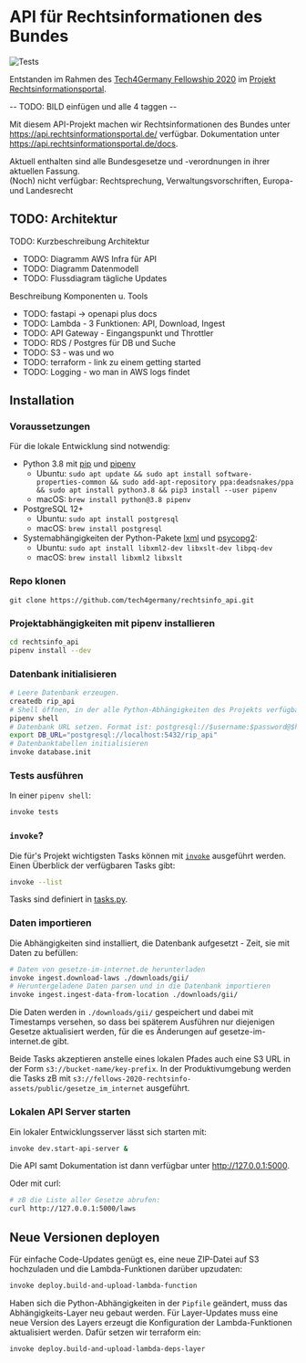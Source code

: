 # API für Rechtsinformationen des Bundes
![Tests](https://github.com/tech4germany/rechtsinfo_api/workflows/Tests/badge.svg)

Entstanden im Rahmen des [Tech4Germany Fellowship 2020](https://tech.4germany.org/) im [Projekt Rechtsinformationsportal](https://tech.4germany.org/project/rechtsinformationsportal/).

-- TODO:  BILD einfügen und alle 4 taggen --

Mit diesem API-Projekt machen wir Rechtsinformationen des Bundes unter https://api.rechtsinformationsportal.de/ verfügbar. Dokumentation unter https://api.rechtsinformationsportal.de/docs.

Aktuell enthalten sind alle Bundesgesetze und -verordnungen in ihrer aktuellen Fassung.  
(Noch) nicht verfügbar: Rechtsprechung, Verwaltungsvorschriften, Europa- und Landesrecht


## TODO: Architektur
TODO: Kurzbeschreibung Architektur

- TODO: Diagramm AWS Infra für API
- TODO: Diagramm Datenmodell
- TODO: Flussdiagram tägliche Updates

Beschreibung Komponenten u. Tools
- TODO: fastapi -> openapi plus docs
- TODO: Lambda - 3 Funktionen: API, Download, Ingest
- TODO: API Gateway - Eingangspunkt und Throttler
- TODO: RDS / Postgres für DB und Suche
- TODO: S3 - was und wo
- TODO: terraform - link zu einem getting started
- TODO: Logging - wo man in AWS logs findet


## Installation

### Voraussetzungen
Für die lokale Entwicklung sind notwendig:
- Python 3.8 mit [pip](https://pip.pypa.io/en/stable/installing/) und [pipenv](https://pipenv.pypa.io/en/latest/#install-pipenv-today)
  - Ubuntu: `sudo apt update && sudo apt install software-properties-common && sudo add-apt-repository ppa:deadsnakes/ppa && sudo apt install python3.8 && pip3 install --user pipenv`
  - macOS: `brew install python@3.8 pipenv`
- PostgreSQL 12+
  - Ubuntu: `sudo apt install postgresql`
  - macOS: `brew install postgresql`
- Systemabhängigkeiten der Python-Pakete [lxml](https://lxml.de/installation.html) und [psycopg2](https://www.psycopg.org/docs/install.html):
  - Ubuntu: `sudo apt install libxml2-dev libxslt-dev libpq-dev`
  - macOS: `brew install libxml2 libxslt`

### Repo klonen

```
git clone https://github.com/tech4germany/rechtsinfo_api.git
```

### Projektabhängigkeiten mit pipenv installieren
```sh
cd rechtsinfo_api
pipenv install --dev
```

### Datenbank initialisieren

```sh
# Leere Datenbank erzeugen.
createdb rip_api
# Shell öffnen, in der alle Python-Abhängigkeiten des Projekts verfügbar sind.
pipenv shell
# Datenbank URL setzen. Format ist: postgresql://$username:$password@$host:$port/$database.
export DB_URL="postgresql://localhost:5432/rip_api"
# Datenbanktabellen initialisieren
invoke database.init
```

### Tests ausführen

In einer `pipenv shell`:
```sh
invoke tests
```

### `invoke`?

Die für's Projekt wichtigsten Tasks können mit [`invoke`](http://www.pyinvoke.org/) ausgeführt werden. Einen Überblick der verfügbaren Tasks gibt:

```sh
invoke --list
```

Tasks sind definiert in [tasks.py](tasks.py).


### Daten importieren

Die Abhängigkeiten sind installiert, die Datenbank aufgesetzt - Zeit, sie mit Daten zu befüllen:

```sh
# Daten von gesetze-im-internet.de herunterladen
invoke ingest.download-laws ./downloads/gii/
# Heruntergeladene Daten parsen und in die Datenbank importieren
invoke ingest.ingest-data-from-location ./downloads/gii/
```

Die Daten werden in `./downloads/gii/` gespeichert und dabei mit Timestamps versehen, so dass bei späterem Ausführen nur diejenigen Gesetze aktualisiert werden, für die es Änderungen auf gesetze-im-internet.de gibt.

Beide Tasks akzeptieren anstelle eines lokalen Pfades auch eine S3 URL in der Form `s3://bucket-name/key-prefix`. In der Produktivumgebung werden die Tasks zB mit `s3://fellows-2020-rechtsinfo-assets/public/gesetze_im_internet` ausgeführt.


### Lokalen API Server starten

Ein lokaler Entwicklungsserver lässt sich starten mit:

```sh
invoke dev.start-api-server &
```

Die API samt Dokumentation ist dann verfügbar unter http://127.0.0.1:5000.

Oder mit curl:
```sh
# zB die Liste aller Gesetze abrufen:
curl http://127.0.0.1:5000/laws
```

## Neue Versionen deployen

Für einfache Code-Updates genügt es, eine neue ZIP-Datei auf S3 hochzuladen und die Lambda-Funktionen darüber upzudaten:

```sh
invoke deploy.build-and-upload-lambda-function
```

Haben sich die Python-Abhängigkeiten in der `Pipfile` geändert, muss das Abhängigkeits-Layer neu gebaut werden. Für Layer-Updates muss eine neue Version des Layers erzeugt die Konfiguration der Lambda-Funktionen aktualisiert werden. Dafür setzen wir terraform ein:

```sh
invoke deploy.build-and-upload-lambda-deps-layer
```
